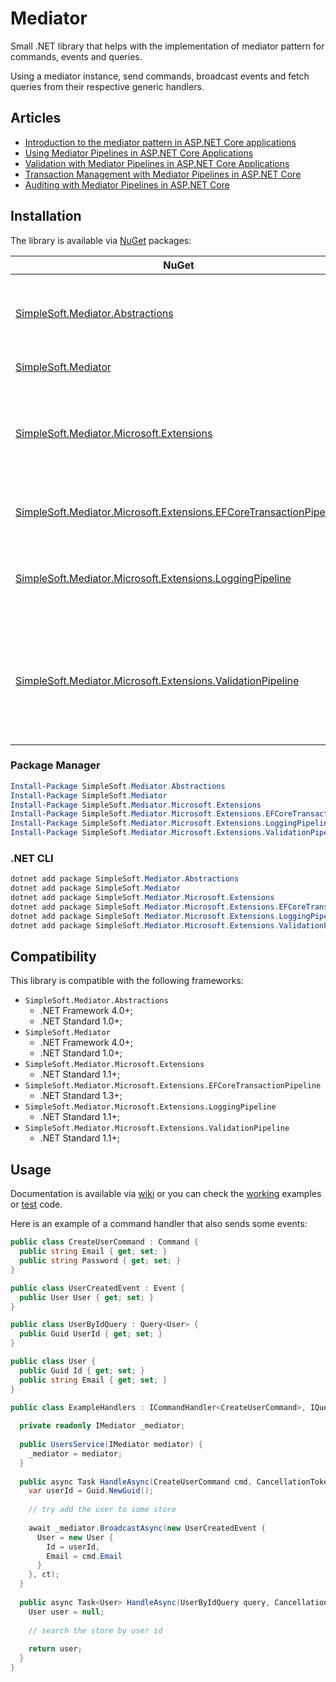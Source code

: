 # Mediator
Small .NET library that helps with the implementation of mediator pattern for commands, events and queries.

Using a mediator instance, send commands, broadcast events and fetch queries from their respective generic handlers.

## Articles

* [Introduction to the mediator pattern in ASP.NET Core applications](https://medium.com/swlh/mediator-pattern-in-asp-net-core-applications-109b4231c0f8)
* [Using Mediator Pipelines in ASP.NET Core Applications](https://medium.com/swlh/mediator-pattern-in-asp-net-core-applications-pipelines-ec0926e71bc8)
* [Validation with Mediator Pipelines in ASP.NET Core Applications](https://medium.com/swlh/validation-with-mediator-pipelines-in-asp-net-core-applications-7878a56ec604)
* [Transaction Management with Mediator Pipelines in ASP.NET Core](https://medium.com/swlh/transaction-management-with-mediator-pipelines-in-asp-net-core-39317a19bb8d)
* [Auditing with Mediator Pipelines in ASP.NET Core](https://joaoprsimoes.medium.com/auditing-with-mediator-pipelines-in-asp-net-core-be34cf3551b)


## Installation
The library is available via [NuGet](https://www.nuget.org/packages?q=SimpleSoft.Mediator) packages:

| NuGet | Description | Version |
| --- | --- | --- |
| [SimpleSoft.Mediator.Abstractions](https://www.nuget.org/packages/simplesoft.mediator.abstractions) | interfaces and abstract implementations (commands, events, queries, mediator, ...) | [![NuGet](https://img.shields.io/nuget/vpre/simplesoft.mediator.abstractions.svg)](https://www.nuget.org/packages/simplesoft.mediator.abstractions) |
| [SimpleSoft.Mediator](https://www.nuget.org/packages/simplesoft.mediator) | core implementation | [![NuGet](https://img.shields.io/nuget/vpre/simplesoft.mediator.svg)](https://www.nuget.org/packages/simplesoft.mediator) |
| [SimpleSoft.Mediator.Microsoft.Extensions](https://www.nuget.org/packages/simplesoft.mediator.microsoft.extensions) | specialized methods and classes for the Microsoft dependency injection container and logging facades | [![NuGet](https://img.shields.io/nuget/vpre/simplesoft.mediator.microsoft.extensions.svg)](https://www.nuget.org/packages/simplesoft.mediator.microsoft.extensions) |
| [SimpleSoft.Mediator.Microsoft.Extensions.EFCoreTransactionPipeline](https://www.nuget.org/packages/simplesoft.mediator.microsoft.extensions.efcoretransactionpipeline) | mediator pipeline to enforce Entity Framework Core transactions | [![NuGet](https://img.shields.io/nuget/vpre/simplesoft.mediator.microsoft.extensions.efcoretransactionpipeline.svg)](https://www.nuget.org/packages/simplesoft.mediator.microsoft.extensions.efcoretransactionpipeline) |
| [SimpleSoft.Mediator.Microsoft.Extensions.LoggingPipeline](https://www.nuget.org/packages/simplesoft.mediator.microsoft.extensions.loggingpipeline) | pipeline that serializes commands, queries, events and results into the logging | [![NuGet](https://img.shields.io/nuget/vpre/simplesoft.mediator.microsoft.extensions.loggingpipeline.svg)](https://www.nuget.org/packages/simplesoft.mediator.microsoft.extensions.loggingpipeline) |
| [SimpleSoft.Mediator.Microsoft.Extensions.ValidationPipeline](https://www.nuget.org/packages/simplesoft.mediator.microsoft.extensions.validationpipeline) | pipeline that enforces validation into commands, queries and events before entering the handlers by using `FluentValidation` | [![NuGet](https://img.shields.io/nuget/vpre/simplesoft.mediator.microsoft.extensions.validationpipeline.svg)](https://www.nuget.org/packages/simplesoft.mediator.microsoft.extensions.validationpipeline) |

### Package Manager
```powershell
Install-Package SimpleSoft.Mediator.Abstractions
Install-Package SimpleSoft.Mediator
Install-Package SimpleSoft.Mediator.Microsoft.Extensions
Install-Package SimpleSoft.Mediator.Microsoft.Extensions.EFCoreTransactionPipeline
Install-Package SimpleSoft.Mediator.Microsoft.Extensions.LoggingPipeline
Install-Package SimpleSoft.Mediator.Microsoft.Extensions.ValidationPipeline
```

### .NET CLI
```powershell
dotnet add package SimpleSoft.Mediator.Abstractions
dotnet add package SimpleSoft.Mediator
dotnet add package SimpleSoft.Mediator.Microsoft.Extensions
dotnet add package SimpleSoft.Mediator.Microsoft.Extensions.EFCoreTransactionPipeline
dotnet add package SimpleSoft.Mediator.Microsoft.Extensions.LoggingPipeline
dotnet add package SimpleSoft.Mediator.Microsoft.Extensions.ValidationPipeline
```
## Compatibility
This library is compatible with the following frameworks:

* `SimpleSoft.Mediator.Abstractions`
  * .NET Framework 4.0+;
  * .NET Standard 1.0+;
* `SimpleSoft.Mediator`
  * .NET Framework 4.0+;
  * .NET Standard 1.0+;
* `SimpleSoft.Mediator.Microsoft.Extensions`
  * .NET Standard 1.1+;
* `SimpleSoft.Mediator.Microsoft.Extensions.EFCoreTransactionPipeline`
  * .NET Standard 1.3+;
* `SimpleSoft.Mediator.Microsoft.Extensions.LoggingPipeline`
  * .NET Standard 1.1+;
* `SimpleSoft.Mediator.Microsoft.Extensions.ValidationPipeline`
  * .NET Standard 1.1+;

## Usage
Documentation is available via [wiki](https://github.com/simplesoft-pt/Mediator/wiki) or you can check the [working](https://github.com/simplesoft-pt/Mediator/tree/master/work/) examples or [test](https://github.com/simplesoft-pt/Mediator/tree/master/test) code.

Here is an example of a command handler that also sends some events:
```csharp
public class CreateUserCommand : Command {
  public string Email { get; set; }
  public string Password { get; set; }
}

public class UserCreatedEvent : Event {
  public User User { get; set; }
}

public class UserByIdQuery : Query<User> {
  public Guid UserId { get; set; }
}

public class User {
  public Guid Id { get; set; }
  public string Email { get; set; }
}

public class ExampleHandlers : ICommandHandler<CreateUserCommand>, IQueryHandler<UserByIdQuery,User> {
  
  private readonly IMediator _mediator;
  
  public UsersService(IMediator mediator) {
    _mediator = mediator;
  }
  
  public async Task HandleAsync(CreateUserCommand cmd, CancellationToken ct) {
    var userId = Guid.NewGuid();
    
    // try add the user to some store
    
    await _mediator.BroadcastAsync(new UserCreatedEvent {
      User = new User {
        Id = userId,
        Email = cmd.Email
      }
    }, ct);
  }
  
  public async Task<User> HandleAsync(UserByIdQuery query, CancellationToken ct) {
    User user = null;
    
    // search the store by user id
    
    return user;
  }
}
```
